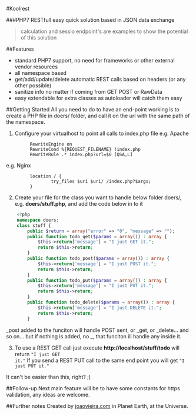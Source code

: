 #Koolrest

###PHP7 RESTfull easy quick solution based in JSON data exchange

>calculation and sessio endpoint's are examples to show the potential of this solution


##Features
- standard PHP7 support, no need for frameworks or other external vendor resources
- all namespace based
- get/add/update/delete automatic REST calls based on headers (or any other possible)
- sanitize info no matter if coming from GET POST or RawData
- easy extendable for extra classes as autoloader will catch them easy


##Getting Started
All you need to do to have an end-point working is to create a PHP file in doers/ folder, and call it on the url with the same path of the namespace.

 1. Configure your virtualhost to point all calls to index.php file
	 e.g. Apache
```
		 RewriteEngine on
		 RewriteCond %{REQUEST_FILENAME} !index.php
		 RewriteRule .* index.php?url=$0 [QSA,L]
```

e.g. Nginx
	 
```
	     location / {
                 try_files $uri $uri/ /index.php?$args;
         }
```
 2. Create your file for the class you want to handle below folder doers/, 
    e.g. <b>doers/stuff.php</b>, and add the code below in to it
``` php
    <?php
    namespace doers;
    class stuff {
        public $return = array("error" => "0", "message" => "");
        public function todo_get($params = array()) : array {
            $this->return['message'] = "I just GET it.";
            return $this->return;
        }
        public function todo_post($params = array()) : array {
            $this->return['message'] = "I just POST it.";
            return $this->return;
        }
        public function todo_put($params = array()) : array {
            $this->return['message'] = "I just PUT it.";
            return $this->return;
        }
        public function todo_delete($params = array()) : array {
            $this->return['message'] = "I just DELETE it.";
            return $this->return;
        }

```

 _post added to the funciton will handle POST sent, or _get, or _delete... and so on... but if nothing is added, no _<something>, that funciton ill handle any inside it.
    
 3. To use a REST GET call just execute
    <b>http://localhost/stuff/todo</b> 
    will return <code>"I just GET it."</code>
    If you send a REST PUT call to the same end point you will get <code>"I just PUT it."</code>

It can't be easier than this, right? ;)


##Follow-up
Next main feature will be to have some constants for https validation, any ideas are welcome.


##Further notes
Created by [joaovieira.com](http://joaovieira.com/) in Planet Earth, at the Universe.

